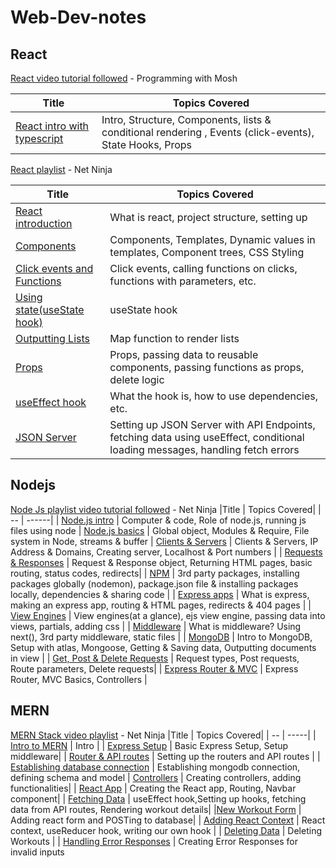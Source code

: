 # Web-Dev-notes

## React

[React video tutorial followed](https://www.youtube.com/watch?v=SqcY0GlETPk) - Programming with Mosh

| Title | Topics Covered|
| -- | ----- |
| [React intro with typescript](React/react-with-ts/react-intro.md) | Intro, Structure, Components, lists & conditional rendering , Events (click-events), State Hooks, Props

[React playlist](https://www.youtube.com/playlist?list=PL4cUxeGkcC9gZD-Tvwfod2gaISzfRiP9d) - Net Ninja

|Title | Topics Covered|
|--|-----|
| [React introduction](React/react-full/01react_intro.md) | What is react, project structure, setting up |
| [Components](React/react-full/02_components.md) | Components, Templates, Dynamic values in templates, Component trees, CSS Styling |
| [Click events and Functions](React/react-full/03_clickevents_functions.md) | Click events, calling functions on clicks, functions with parameters, etc. |
| [Using state(useState hook)](React/react-full/04_using_state.md) | useState hook |
| [Outputting Lists](React/react-full/05_output_lists.md) |  Map function to render lists |
| [Props](React/react-full/06_props.md) | Props, passing data to reusable components, passing functions as props, delete logic |
| [useEffect hook](React/react-full/07_useEffect.md) | What the hook is, how to use dependencies, etc. |
| [JSON Server](React/react-full/08_json_server.md) | Setting up JSON Server with API Endpoints, fetching data using useEffect, conditional loading messages, handling fetch errors


## Nodejs

[Node Js playlist video tutorial followed](https://www.youtube.com/playlist?list=PL4cUxeGkcC9jsz4LDYc6kv3ymONOKxwBU) - Net Ninja
|Title | Topics Covered|
| -- | ------|
| [Node.js intro](nodejs/00nodejs_intro.md) | Computer & code, Role of node.js, running js files using node
| [Node.js basics](nodejs/01nodejs_basics.md) | Global object, Modules & Require, File system in Node, streams & buffer
| [Clients & Servers](nodejs/02clients_servers.md) | Clients & Servers, IP Address & Domains, Creating server, Localhost & Port numbers |
| [Requests & Responses](nodejs/03requests_and_responses.md) | Request & Response object, Returning HTML pages, basic routing, status codes, redirects|
| [NPM](nodejs/04npm.md) | 3rd party packages, installing packages globally (nodemon), package.json file & installing packages locally, dependencies & sharing code |
| [Express apps](nodejs/05express_apps.md) | What is express, making an express app, routing & HTML pages, redirects & 404 pages |
| [View Engines](nodejs/06view_engines.md) | View engines(at a glance), ejs view engine, passing data into views, partials, adding css |
| [Middleware](nodejs/07middleware.md) | What is middleware? Using next(), 3rd party middleware, static files |
| [MongoDB](nodejs/08mongodb.md) | Intro to MongoDB, Setup with atlas, Mongoose, Getting & Saving data, Outputting documents in view | 
| [Get, Post & Delete Requests](nodejs/09get_post_delete_requests.md) | Request types, Post requests, Route parameters, Delete requests|
| [Express Router & MVC](nodejs/10express_router_mvc.md) | Express Router, MVC Basics, Controllers |


## MERN
[MERN Stack video playlist](https://www.youtube.com/playlist?list=PL4cUxeGkcC9iJ_KkrkBZWZRHVwnzLIoUE) - Net Ninja
|Title | Topics Covered|
| -- | -----|
| [Intro to MERN](MERN/01intro.md) | Intro |
| [Express Setup](MERN/02express_setup.md) | Basic Express Setup, Setup middleware|
| [Router & API routes](MERN/03router_and_APIroutes.md) | Setting up the routers and API routes | 
| [Establishing database connection](MERN/04mongodb.md) | Establishing mongodb connection, defining schema and model
| [Controllers](MERN/05controllers.md) | Creating controllers, adding functionalities|
| [React App](MERN/06react_app.md) | Creating the React app, Routing, Navbar component|
| [Fetching Data](MERN/07fetching_data.md) | useEffect hook,Setting up hooks, fetching data from API routes, Rendering workout details|
|[New Workout Form](MERN/08new_workout_form.md) | Adding react form and POSTing to database|
| [Adding React Context](MERN/09adding_react_context.md) | React context, useReducer hook, writing our own hook |
| [Deleting Data](MERN/10deleting_data.md) | Deleting Workouts |
| [Handling Error Responses](MERN/11_handling_error_responses.md) | Creating Error Responses for invalid inputs

<!-- ## WebSockets
[Video tutorial](https://www.youtube.com/watch?v=4Uwq0xB30JE&ab_channel=AblyRealtime) -->
